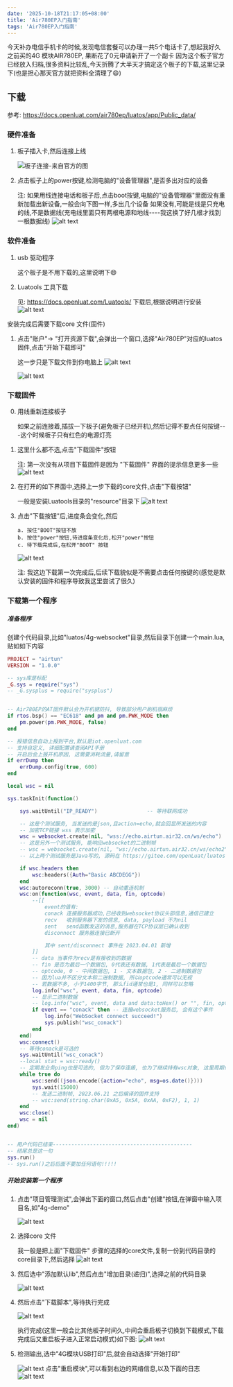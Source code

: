```yaml
---
date: '2025-10-18T21:17:05+08:00'
title: 'Air780EP入门指南'
tags: 'Air780EP入门指南'
---
```


今天补办电信手机卡的时候,发现电信套餐可以办理一共5个电话卡了,想起我好久之前买的4G 模块AIR780EP, 果断花了0元申请新开了一个副卡
因为这个板子官方已经放入归档,很多资料比较乱,今天折腾了大半天才搞定这个板子的下载,这里记录下(也是担心那天官方就把资料全清理了😄)


## 下载

参考: https://docs.openluat.com/air780ep/luatos/app/Public_data/


### 硬件准备
1. 板子插入卡,然后连接上线

    ![板子连接-来自官方的图](image.png)



2. 点击板子上的power按键,检测电脑的"设备管理器",是否多出对应的设备

    注: 如果用线连接电话和板子后,点击boot按键,电脑的"设备管理器"里面没有重新加载出新设备,一般会向下图一样,多出几个设备
    如果没有,可能是线是只充电的线,不是数据线(充电线里面只有两根电源和地线----我这换了好几根才找到一根数据线)
    ![alt text](image-2.png)


### 软件准备
1. usb 驱动程序

    这个板子是不用下载的,这里说明下😄

2. Luatools 工具下载

    见: https://docs.openluat.com/Luatools/
    下载后,根据说明进行安装
    ![alt text](image-3.png)

安装完成后需要下载core 文件(固件)

1. 点击"账户"-> "打开资源下载",会弹出一个窗口,选择"Air780EP"对应的luatos 固件,点击"开始下载即可"

    这一步只是下载文件到你电脑上
    ![alt text](image-4.png)

    ![alt text](image-5.png)

### 下载固件
0. 用线重新连接板子

    如果之前连接着,插拔一下板子(避免板子已经开机),然后记得不要点任何按键---这个时候板子只有红色的电源灯亮

1. 这里什么都不选,点击"下载固件"按钮

    注: 第一次没有从项目下载固件是因为 "下载固件" 界面的提示信息更多一些
    ![alt text](image-6.png)


2. 在打开的如下界面中,选择上一步下载的core文件,点击"下载按钮"

    一般是安装Luatools目录的"resource"目录下
    ![alt text](image-7.png)

3. 点击"下载按钮"后,进度条会变化,然后

    ```
    a. 按住"BOOT"按钮不放
    b. 按住"power"按钮,待进度条变化后,松开"power"按钮
    c. 待下载完成后,在松开"BOOT" 按钮
    ```

    ![alt text](image-8.png)

    注: 我这边下载第一次完成后,后续下载貌似是不需要点击任何按键的(感觉是默认安装的固件和程序导致我这里尝试了很久)


### 下载第一个程序

##### 准备程序
创建个代码目录,比如"luatos/4g-websocket"目录,然后目录下创建一个main.lua,贴如如下内容


```lua
PROJECT = "airtun"
VERSION = "1.0.0"

-- sys库是标配
_G.sys = require("sys")
-- _G.sysplus = require("sysplus")


-- Air780EP的AT固件默认会为开机键防抖, 导致部分用户刷机很麻烦
if rtos.bsp() == "EC618" and pm and pm.PWK_MODE then
    pm.power(pm.PWK_MODE, false)
end

-- 报错信息自动上报到平台,默认是iot.openluat.com
-- 支持自定义, 详细配置请查阅API手册
-- 开启后会上报开机原因, 这需要消耗流量,请留意
if errDump then
    errDump.config(true, 600)
end

local wsc = nil

sys.taskInit(function()

    sys.waitUntil("IP_READY")                -- 等待联网成功

    -- 这是个测试服务, 当发送的是json,且action=echo,就会回显所发送的内容
    -- 加密TCP链接 wss 表示加密
    wsc = websocket.create(nil, "wss://echo.airtun.air32.cn/ws/echo")
    -- 这是另外一个测试服务, 能响应websocket的二进制帧
    -- wsc = websocket.create(nil, "ws://echo.airtun.air32.cn/ws/echo2")
    -- 以上两个测试服务是Java写的, 源码在 https://gitee.com/openLuat/luatos-airtun/tree/master/server/src/main/java/com/luatos/airtun/ws

    if wsc.headers then
        wsc:headers({Auth="Basic ABCDEGG"})
    end
    wsc:autoreconn(true, 3000) -- 自动重连机制
    wsc:on(function(wsc, event, data, fin, optcode)
        --[[
            event的值有:
            conack 连接服务器成功,已经收到websocket协议头部信息,通信已建立
            recv   收到服务器下发的信息, data, payload 不为nil
            sent   send函数发送的消息,服务器在TCP协议层已确认收到
            disconnect 服务器连接已断开

            其中 sent/disconnect 事件在 2023.04.01 新增
        ]]
        -- data 当事件为recv是有接收到的数据
        -- fin 是否为最后一个数据包, 0代表还有数据, 1代表是最后一个数据包
        -- optcode, 0 - 中间数据包, 1 - 文本数据包, 2 - 二进制数据包
        -- 因为lua并不区分文本和二进制数据, 所以optcode通常可以无视
        -- 若数据不多, 小于1400字节, 那么fid通常也是1, 同样可以忽略
        log.info("wsc", event, data, fin, optcode)
        -- 显示二进制数据
        -- log.info("wsc", event, data and data:toHex() or "", fin, optcode)
        if event == "conack" then -- 连接websocket服务后, 会有这个事件
            log.info("WebSocket connect succeed!")
            sys.publish("wsc_conack")
        end
    end)
    wsc:connect()
    -- 等待conack是可选的
    sys.waitUntil("wsc_conack")
    --local stat = wsc:ready()
    -- 定期发业务ping也是可选的, 但为了保存连接, 也为了继续持有wsc对象, 这里周期性发数据
    while true do
        wsc:send((json.encode({action="echo", msg=os.date()})))
        sys.wait(15000)
        -- 发送二进制帧, 2023.06.21 之后编译的固件支持
        -- wsc:send(string.char(0xA5, 0x5A, 0xAA, 0xF2), 1, 1)
    end
    wsc:close()
    wsc = nil
end)


-- 用户代码已结束---------------------------------------------
-- 结尾总是这一句
sys.run()
-- sys.run()之后后面不要加任何语句!!!!!
```


##### 开始安装第一个程序

1. 点击"项目管理测试",会弹出下面的窗口,然后点击"创建"按钮,在弹窗中输入项目名,如"4g-demo"

    ![alt text](image-9.png)


2. 选择core 文件

    我一般是把上面"下载固件" 步骤的选择的core文件,复制一份到代码目录的core目录下,然后选择
    ![alt text](image-10.png)


3. 然后选中"添加默认lib",然后点击"增加目录(递归)",选择之前的代码目录

    ![alt text](image-11.png)

4. 然后点击"下载脚本",等待执行完成

    ![alt text](image-12.png)

    执行完成(这里一般会比其他板子时间久,中间会重启板子切换到下载模式,下载完成后又重启板子进入正常启动模式)如下图:
    ![alt text](image-13.png)

5. 检测输出,选中"4G模块USB打印"后,就会自动选择"开始打印"

    ![alt text](image-15.png)
    点击"重启模块",可以看到右边的网络信息,以及下面的日志
    ![alt text](image-16.png)